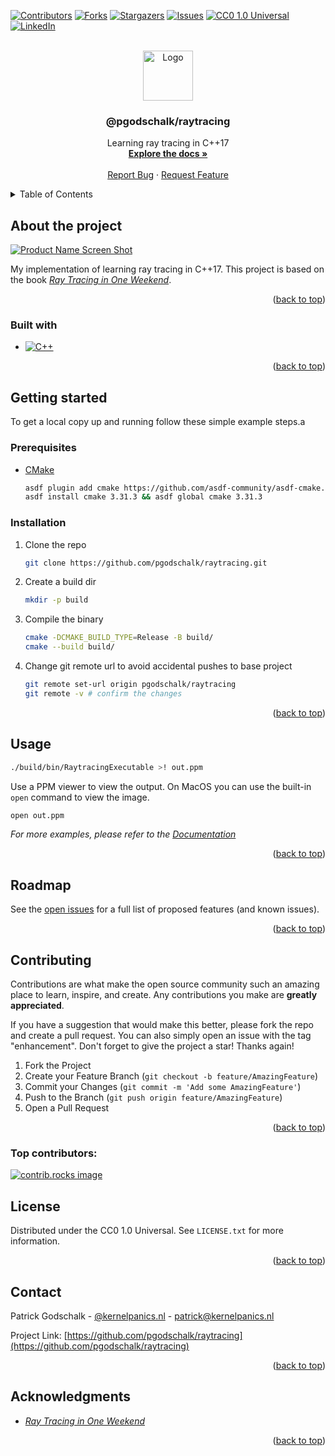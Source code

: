 <a id="readme-top"></a>

<!-- PROJECT SHIELDS -->
[![Contributors][contributors-shield]][contributors-url]
[![Forks][forks-shield]][forks-url]
[![Stargazers][stars-shield]][stars-url]
[![Issues][issues-shield]][issues-url]
[![CC0 1.0 Universal][license-shield]][license-url]
[![LinkedIn][linkedin-shield]][linkedin-url]

<!-- PROJECT LOGO -->
<br />
<div align="center">
  <a href="https://github.com/pgodschalk/raytracing">
    <img src="images/logo.png" alt="Logo" width="80" height="80">
  </a>

<h3 align="center">@pgodschalk/raytracing</h3>

  <p align="center">
    Learning ray tracing in C++17
    <br />
    <a href="https://github.com/pgodschalk/raytracing/blob/main/docs/progress-over-time.md"><strong>Explore the docs »</strong></a>
    <br />
    <br />
    <a href="https://github.com/pgodschalk/raytracing/issues/new?labels=bug&template=bug-report---.md">Report Bug</a>
    ·
    <a href="https://github.com/pgodschalk/raytracing/issues/new?labels=enhancement&template=feature-request---.md">Request Feature</a>
  </p>
</div>

<!-- TABLE OF CONTENTS -->
<details>
  <summary>Table of Contents</summary>
  <ol>
    <li>
      <a href="#about-the-project">About the project</a>
      <ul>
        <li><a href="#built-with">Built with</a></li>
      </ul>
    </li>
    <li>
      <a href="#getting-started">Getting started</a>
      <ul>
        <li><a href="#prerequisites">Prerequisites</a></li>
        <li><a href="#installation">Installation</a></li>
      </ul>
    </li>
    <li><a href="#usage">Usage</a></li>
    <li><a href="#roadmap">Roadmap</a></li>
    <li><a href="#contributing">Contributing</a></li>
    <li><a href="#license">License</a></li>
    <li><a href="#contact">Contact</a></li>
    <li><a href="#acknowledgments">Acknowledgments</a></li>
  </ol>
</details>

<!-- ABOUT THE PROJECT -->
## About the project

[![Product Name Screen Shot][product-screenshot]](https://example.com)

My implementation of learning ray tracing in C++17. This project is based on
the book
[_Ray Tracing in One Weekend_](https://raytracing.github.io/books/RayTracingInOneWeekend.html).

<p align="right">(<a href="#readme-top">back to top</a>)</p>

### Built with

* [![C++][cpp]][cpp-url]

<p align="right">(<a href="#readme-top">back to top</a>)</p>

<!-- GETTING STARTED -->
## Getting started

To get a local copy up and running follow these simple example steps.a

### Prerequisites

* [CMake](https://cmake.org)
  ```sh
  asdf plugin add cmake https://github.com/asdf-community/asdf-cmake.git
  asdf install cmake 3.31.3 && asdf global cmake 3.31.3
  ```

### Installation

1. Clone the repo
   ```sh
   git clone https://github.com/pgodschalk/raytracing.git
   ```
2. Create a build dir
   ```sh
   mkdir -p build
   ```
4. Compile the binary
   ```sh
   cmake -DCMAKE_BUILD_TYPE=Release -B build/
   cmake --build build/
   ```
5. Change git remote url to avoid accidental pushes to base project
   ```sh
   git remote set-url origin pgodschalk/raytracing
   git remote -v # confirm the changes
   ```

<p align="right">(<a href="#readme-top">back to top</a>)</p>

<!-- USAGE EXAMPLES -->
## Usage

```sh
./build/bin/RaytracingExecutable >! out.ppm
```

Use a PPM viewer to view the output. On MacOS you can use the built-in
`open` command to view the image.

```sh
open out.ppm
```

_For more examples, please refer to the [Documentation](https://github.com/pgodschalk/raytracing/blob/main/docs/progress-over-time.md)_

<p align="right">(<a href="#readme-top">back to top</a>)</p>

<!-- ROADMAP -->
## Roadmap

See the [open issues](https://github.com/pgodschalk/raytracing/issues) for a full list of proposed features (and known issues).

<p align="right">(<a href="#readme-top">back to top</a>)</p>

<!-- CONTRIBUTING -->
## Contributing

Contributions are what make the open source community such an amazing place to learn, inspire, and create. Any contributions you make are **greatly appreciated**.

If you have a suggestion that would make this better, please fork the repo and create a pull request. You can also simply open an issue with the tag "enhancement".
Don't forget to give the project a star! Thanks again!

1. Fork the Project
2. Create your Feature Branch (`git checkout -b feature/AmazingFeature`)
3. Commit your Changes (`git commit -m 'Add some AmazingFeature'`)
4. Push to the Branch (`git push origin feature/AmazingFeature`)
5. Open a Pull Request

<p align="right">(<a href="#readme-top">back to top</a>)</p>

### Top contributors:

<a href="https://github.com/pgodschalk/raytracing/graphs/contributors">
  <img src="https://contrib.rocks/image?repo=pgodschalk/raytracing" alt="contrib.rocks image" />
</a>

<!-- LICENSE -->
## License

Distributed under the CC0 1.0 Universal. See `LICENSE.txt` for more information.

<p align="right">(<a href="#readme-top">back to top</a>)</p>

<!-- CONTACT -->
## Contact

Patrick Godschalk - [@kernelpanics.nl](https://bsky.app/profile/kernelpanics.nl) - patrick@kernelpanics.nl

Project Link: [https://github.com/pgodschalk/raytracing](https://github.com/pgodschalk/raytracing)

<p align="right">(<a href="#readme-top">back to top</a>)</p>

<!-- ACKNOWLEDGMENTS -->
## Acknowledgments

* [_Ray Tracing in One Weekend_](https://raytracing.github.io/books/RayTracingInOneWeekend.html)

<p align="right">(<a href="#readme-top">back to top</a>)</p>

<!-- MARKDOWN LINKS & IMAGES -->
<!-- https://www.markdownguide.org/basic-syntax/#reference-style-links -->
[contributors-shield]: https://img.shields.io/github/contributors/pgodschalk/raytracing.svg?style=for-the-badge
[contributors-url]: https://github.com/pgodschalk/raytracing/graphs/contributors
[forks-shield]: https://img.shields.io/github/forks/pgodschalk/raytracing.svg?style=for-the-badge
[forks-url]: https://github.com/pgodschalk/raytracing/network/members
[stars-shield]: https://img.shields.io/github/stars/pgodschalk/raytracing.svg?style=for-the-badge
[stars-url]: https://github.com/pgodschalk/raytracing/stargazers
[issues-shield]: https://img.shields.io/github/issues/pgodschalk/raytracing.svg?style=for-the-badge
[issues-url]: https://github.com/pgodschalk/raytracing/issues
[license-shield]: https://img.shields.io/github/license/pgodschalk/raytracing?style=for-the-badge
[license-url]: https://github.com/pgodschalk/raytracing/blob/main/LICENSE.txt
[linkedin-shield]: https://img.shields.io/badge/-LinkedIn-black.svg?style=for-the-badge&logo=linkedin&colorB=555
[linkedin-url]: https://linkedin.com/in/patrick-godschalk
[product-screenshot]: images/screenshot.gif
[cpp]: https://img.shields.io/badge/C++-00599C?style=for-the-badge&logo=c%2B%2B&logoColor=white
[cpp-url]: https://isocpp.org
